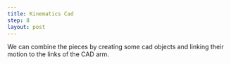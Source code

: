 ```yaml
---
title: Kinematics Cad
step: 8
layout: post
---
```


We can combine the pieces by creating some cad objects and linking their motion to the links of the CAD arm. 

<script src="https://gist.github.com/madhephaestus/c3944b2a203585d969bf.js"></script>